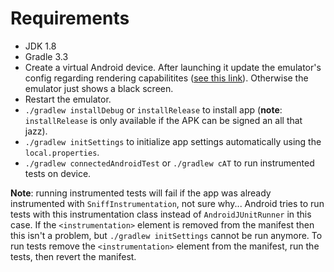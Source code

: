 # Requirements

* JDK 1.8
* Gradle 3.3
* Create a virtual Android device. After launching it update the emulator's config regarding rendering capabilitites ([see this link](https://stackoverflow.com/questions/50595704)). Otherwise the emulator just shows a black screen.
* Restart the emulator.
* `./gradlew installDebug` or `installRelease` to install app (**note**: `installRelease` is only available if the APK can be signed an all that jazz).
* `./gradlew initSettings` to initialize app settings automatically using the `local.properties`.
* `./gradlew connectedAndroidTest` or `./gradlew cAT` to run instrumented tests on device.

**Note**: running instrumented tests will fail if the app was already instrumented with `SniffInstrumentation`, not sure why...
Android tries to run tests with this instrumentation class instead of `AndroidJUnitRunner` in this case.
If the `<instrumentation>` element is removed from the manifest then this isn't a problem, but `./gradlew initSettings` cannot be run anymore.
To run tests remove the `<instrumentation>` element from the manifest, run the tests, then revert the manifest.
